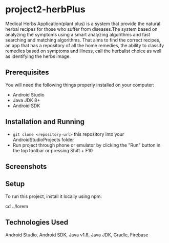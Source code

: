 # project2-herbPlus
Medical Herbs Application(plant plus) is a system that provide the natural herbal recipes for those who suffer from diseases.The system based on analyzing the symptoms using a smart analyzing algorithms and fast searching and matching algorithms. That aims to find the correct recipes, an app that has a repository of all the home remedies, the ability to classify remedies based on symptoms and illness, call the herbalist choice as well as identifying the herbs image.

	
## Prerequisites
You will need the following things properly installed on your computer:
* Android Studio
* Java JDK 8+
* Android SDK

## Installation and Running
* ```git clone <repository-url>``` this repository into your AndroidStudioProjects folder
* Run project through phone or emulator by clicking the "Run" button in the top toolbar or pressing Shift + F10

## Screenshots

	
## Setup
To run this project, install it locally using npm:

cd ../lorem

## Technologies Used
Android Studio, Android SDK, Java v1.8, Java JDK, Gradle, Firebase



